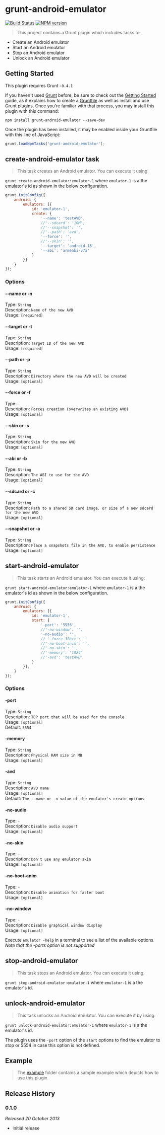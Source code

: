 # grunt-android-emulator 
[![Build Status](https://travis-ci.org/tolis-e/grunt-android-emulator.png?branch=0.1.0)](https://travis-ci.org/tolis-e/grunt-android-emulator) [![NPM version](https://badge.fury.io/js/grunt-android-emulator.png)](http://badge.fury.io/js/grunt-android-emulator)
> This project contains a Grunt plugin which includes tasks to:

* Create an Android emulator
* Start an Android emulator
* Stop an Android emulator
* Unlock an Android emulator

## Getting Started
This plugin requires Grunt `~0.4.1`

If you haven't used [Grunt](http://gruntjs.com/) before, be sure to check out the [Getting Started](http://gruntjs.com/getting-started) guide, as it explains how to create a [Gruntfile](http://gruntjs.com/sample-gruntfile) as well as install and use Grunt plugins. Once you're familiar with that process, you may install this plugin with this command:

```shell
npm install grunt-android-emulator --save-dev
```

Once the plugin has been installed, it may be enabled inside your Gruntfile with this line of JavaScript:

```js
grunt.loadNpmTasks('grunt-android-emulator');
```

## create-android-emulator task
> This task creates an Android emulator. You can execute it using:

`grunt create-android-emulator:emulator-1` where `emulator-1` is a the emulator's id as shown in the below configuration.

```js
grunt.initConfig({
    android: {
        emulators: [{
            id: 'emulator-1',
            create: {
                '--name': 'testAVD',
                //'--sdcard': '10M',
                //'--snapshot': '',
                //'--path': 'avd',
                '--force': '',
                //'--skin': '',
                '--target': 'android-18',
                '--abi': 'armeabi-v7a'
            }
        }]
    }
});
```
### Options

#### --name or -n
Type: `String`  
Description: `Name of the new AVD`  
Usage: `[required]`

#### --target or -t
Type: `String`  
Description: `Target ID of the new AVD`  
Usage: `[required]`

#### --path or -p
Type: `String`  
Description: `Directory where the new AVD will be created`  
Usage: `[optional]`

#### --force or -f
Type: `-`  
Description: `Forces creation (overwrites an existing AVD)`  
Usage: `[optional]`

#### --skin or -s
Type: `String`  
Description: `Skin for the new AVD`  
Usage: `[optional]`

#### --abi or -b
Type: `String`  
Description: `The ABI to use for the AVD`  
Usage: `[optional]`

#### --sdcard or -c
Type: `String`  
Description: `Path to a shared SD card image, or size of a new sdcard for the new AVD`  
Usage: `[optional]`

#### --snapshot or -a
Type: `String`  
Description: `Place a snapshots file in the AVD, to enable persistence`  
Usage: `[optional]`

## start-android-emulator
> This task starts an Android emulator. You can execute it using:

`grunt start-android-emulator:emulator-1` where `emulator-1` is a the emulator's id as shown in the below configuration.

```js
grunt.initConfig({
    android: {
        emulators: [{
            id: 'emulator-1',
            start: {
                '-port': '5556',
                //'-no-window': '',
                '-no-audio': '',
                // '-force-32bit': ''
                //'-no-boot-anim': '',
                //'-no-skin': '',
                //'-memory': '1024'
                //'-avd': 'testAVD'
            }
        }],
    }
});
```
### Options

#### -port
Type: `String`  
Description: `TCP port that will be used for the console`  
Usage: `[optional]`  
Default: `5554`

#### -memory
Type: `String`  
Description: `Physical RAM size in MB`  
Usage: `[optional]`  

#### -avd
Type: `String`  
Description: `AVD name`  
Usage: `[optional]`  
Default: `The --name or -n value of the emulator's create options`

#### -no-audio
Type: `-`  
Description: `Disable audio support`  
Usage: `[optional]`

#### -no-skin
Type: `-`  
Description: `Don't use any emulator skin`  
Usage: `[optional]`

#### -no-boot-anim
Type: `-`  
Description: `Disable animation for faster boot`  
Usage: `[optional]`

#### -no-window
Type: `-`  
Description: `Disable graphical window display`  
Usage: `[optional]`

Execute `emulator -help` in a terminal to see a list of the available options. _Note that the -ports option is not supported_

## stop-android-emulator
> This task stops an Android emulator. You can execute it using:

`grunt stop-android-emulator:emulator-1` where `emulator-1` is a the emulator's id.

## unlock-android-emulator
> This task unlocks an Android emulator. You can execute it by using:

`grunt unlock-android-emulator:emulator-1` where `emulator-1` is a the emulator's id.

The plugin uses the `-port` option of the `start` options to find the emulator to stop or 5554 in case this option is not defined.

## Example
> The [example](https://github.com/tolis-e/grunt-android-emulator/tree/master/example) folder contains a sample example which depicts how to use this plugin.

## Release History

### 0.1.0
*Released 20 October 2013*

* Initial release
